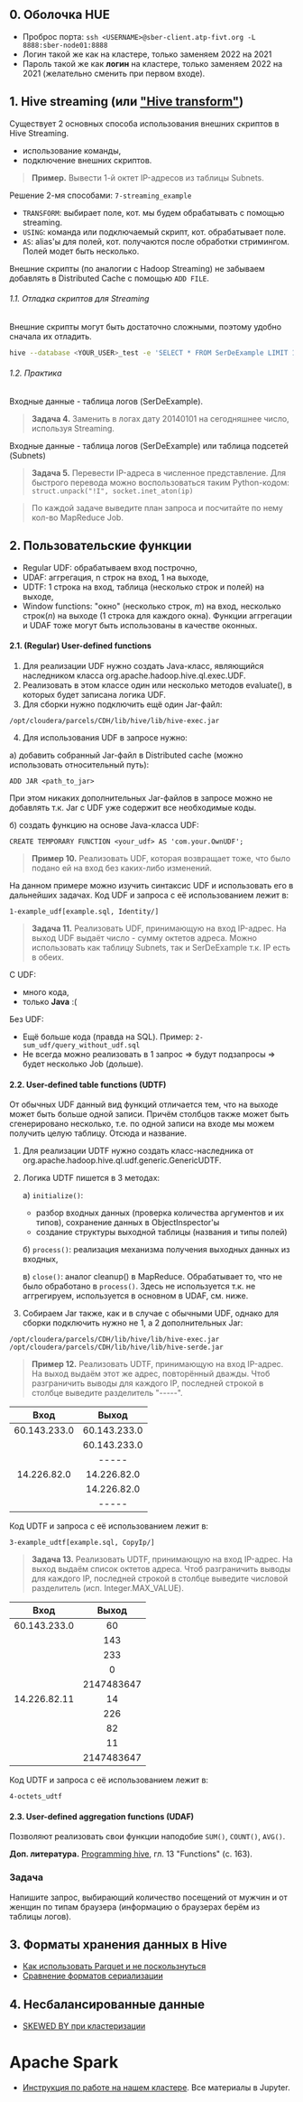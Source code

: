 ## 0. Оболочка HUE

* Проброс порта: `ssh <USERNAME>@sber-client.atp-fivt.org -L 8888:sber-node01:8888`
* Логин такой же как на кластере, только заменяем 2022 на 2021
* Пароль такой же как **логин** на кластере, только заменяем 2022 на 2021 (желательно сменить при первом входе).

## 1. Hive streaming (или ["Hive transform"](https://cwiki.apache.org/confluence/display/Hive/LanguageManual+Transform))
Существует 2 основных способа использования внешних скриптов в Hive Streaming.
* использование команды,
* подключение внешних скриптов.

> **Пример.** Вывести 1-й октет IP-адресов из таблицы Subnets.

Решение 2-мя способами: `7-streaming_example`

 - `TRANSFORM`: выбирает поле, кот. мы будем обрабатывать с помощью streaming.
 - `USING`: команда или подключаемый скрипт, кот. обрабатывает поле.
 - `AS`: alias'ы для полей, кот. получаются после обработки стримингом. Полей модет быть несколько.

Внешние скрипты (по аналогии с Hadoop Streaming) не забываем добавлять в Distributed Cache с помощью `ADD FILE`.

###### 1.1. Отладка скриптов для Streaming
Внешние скрипты могут быть достаточно сложными, поэтому удобно сначала их отладить.
``` bash
hive --database <YOUR_USER>_test -e 'SELECT * FROM SerDeExample LIMIT 10' | ./<your_script>.sh
```
 
###### 1.2. Практика
Входные данные - таблица логов (SerDeExample).
> **Задача 4.** Заменить в логах дату 20140101 на сегодняшнее число, используя Streaming.

Входные данные - таблица логов (SerDeExample) или таблица подсетей (Subnets)
> **Задача 5.** Перевести IP-адреса в численное представление. Для быстрого перевода можно воспользоваться таким Python-кодом: `struct.unpack("!I", socket.inet_aton(ip)`

> По каждой задаче выведите план запроса и посчитайте по нему кол-во MapReduce Job.

## 2. Пользовательские функции

* Regular UDF: обрабатываем вход построчно,
* UDAF: аггрегация, n строк на вход, 1 на выходе,
* UDTF: 1 строка на вход, таблица (несколько строк и полей) на выходе,
* Window functions: "окно" (несколько строк, *m*) на вход, несколько строк(*n*) на выходе (1 строка для каждого окна). Функции аггрегации и UDAF тоже могут быть использованы в качестве оконных.

#### 2.1. (Regular) User-defined functions

1. Для реализации UDF нужно создать Java-класс, являющийся наследником класса org.apache.hadoop.hive.ql.exec.UDF.
2. Реализовать в этом классе один или несколько методов evaluate(), в которых будет записана логика UDF.
3. Для сборки нужно подключить ещё один Jar-файл:
```
/opt/cloudera/parcels/CDH/lib/hive/lib/hive-exec.jar
```
4. Для использования UDF в запросе нужно:

  а) добавить собранный Jar-файл в Distributed cache (можно использовать относительный путь):
```
ADD JAR <path_to_jar>
```
При этом никаких дополнительных Jar-файлов в запросе можно не добавлять т.к. Jar с UDF уже содержит все необходимые коды.

  б) создать функцию на основе Java-класса UDF:
```
CREATE TEMPORARY FUNCTION <your_udf> AS 'com.your.OwnUDF';
```
> **Пример 10.** Реализовать UDF, которая возвращает тоже, что было подано ей на вход без каких-либо изменений.

На данном примере можно изучить синтаксис UDF и использовать его в дальнейших задачах. Код UDF и запроса с её использованием лежит в:
```
1-example_udf[example.sql, Identity/]
```

> **Задача 11.** Реализовать UDF, принимающую на вход IP-адрес. На выход UDF выдаёт число - сумму октетов адреса. Можно использовать как таблицу Subnets, так и SerDeExample т.к. IP есть в обеих.

С UDF:
* много кода,
* только **Java** :(

Без UDF:
* Ещё больше кода (правда на SQL). Пример: `2-sum_udf/query_without_udf.sql`
* Не всегда можно реализовать в 1 запрос => будут подзапросы => будет несколько Job (дольше).

#### 2.2. User-defined table functions (UDTF)

От обычных UDF данный вид функций отличается тем, что на выходе может быть больше одной записи. Причём столбцов также может быть сгенерировано несколько, т.е. по одной записи на входе мы можем получить целую таблицу. Отсюда и название.

1. Для реализации UDTF нужно создать класс-наследника от org.apache.hadoop.hive.ql.udf.generic.GenericUDTF.
2. Логика UDTF пишется в 3 методах:

   а) `initialize()`: 
     - разбор входных данных (проверка количества аргументов и их типов), сохранение данных в ObjectInspector'ы
     - создание структуры выходной таблицы (названия и типы полей)
     
   б) `process()`: реализация механизма получения выходных данных из входных,
   
   в) `close()`: аналог cleanup() в MapReduce. Обрабатывает то, что не было обработано в `process()`. Здесь не используется т.к. не аггрегируем, используется в основном в UDAF, см. ниже.
  
3. Собираем Jar также, как и в случае с обычными UDF, однако для сборки подключить нужно не 1, а 2 дополнительных Jar:
```
/opt/cloudera/parcels/CDH/lib/hive/lib/hive-exec.jar
/opt/cloudera/parcels/CDH/lib/hive/lib/hive-serde.jar
```

> **Пример 12.** Реализовать UDTF, принимающую на вход IP-адрес. На выход выдаём этот же адрес, повторённый дважды.  Чтоб разграничить выводы для каждого IP, последней строкой в столбце выведите разделитель "-----".

|Вход|Выход|
|:----:|:---:|
|60.143.233.0|60.143.233.0|
||60.143.233.0|
||-----|
|14.226.82.0|14.226.82.0|
||14.226.82.0|
||-----|

Код UDTF и запроса с её использованием лежит в:
```
3-example_udtf[example.sql, CopyIp/]
```
> **Задача 13.** Реализовать UDTF, принимающую на вход IP-адрес. На выход выдаём список октетов адреса. Чтоб разграничить выводы для каждого IP, последней строкой в столбце выведите числовой разделитель (исп. Integer.MAX_VALUE).

|Вход|Выход|
|:----:|:---:|
|60.143.233.0|60|
||143|
||233|
||0|
||2147483647|
|14.226.82.11|14|
||226|
||82|
||11|
||2147483647|

Код UDTF и запроса с её использованием лежит в:
```
4-octets_udtf
```

#### 2.3. User-defined aggregation functions (UDAF)

Позволяют реализовать свои функции наподобие `SUM()`, `COUNT()`, `AVG()`.

**Доп. литература.** [Programming hive](https://www.oreilly.com/library/view/programming-hive/9781449326944/), гл. 13 "Functions" (с. 163). 

### Задача
Напишите запрос, выбирающий количество посещений от мужчин и от женщин по типам браузера (информацию о браузерах берём из таблицы логов).

## 3. Форматы хранения данных в Hive
* [Как использовать Parquet и не поскользнуться](https://habr.com/ru/company/wrike/blog/279797/)
* [Сравнение форматов сериализации](https://habr.com/ru/post/458026/)

## 4. Несбалансированные данные 

* [SKEWED BY при кластеризации](https://cwiki.apache.org/confluence/display/Hive/ListBucketing#ListBucketing-SkewedTablevs.ListBucketingTable)

# Apache Spark

* [Инструкция по работе на нашем кластере](https://docs.google.com/document/d/1cIEVOdSb_v086EsQyCEwXmo3tmL1mymnZLGbfMwEQ68/edit). Все материалы в Jupyter.

